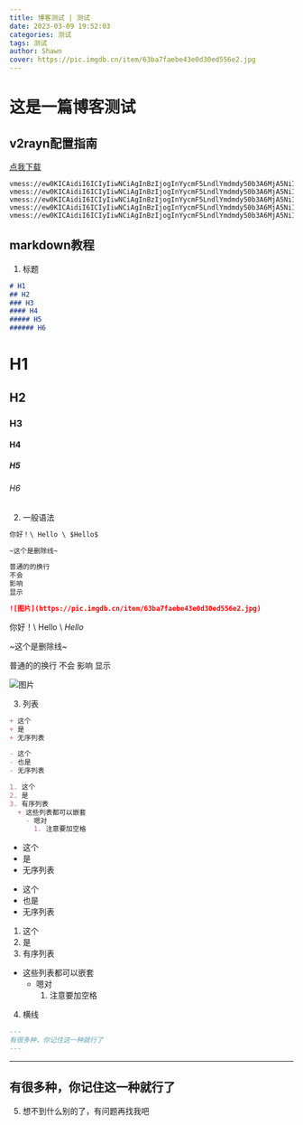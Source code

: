 ```yaml
---
title: 博客测试 | 测试
date: 2023-03-09 19:52:03
categories: 测试
tags: 测试
author: Shawn
cover: https://pic.imgdb.cn/item/63ba7faebe43e0d30ed556e2.jpg
---
```


# 这是一篇博客测试
## v2rayn配置指南
[点我下载](http://s.ptdown.gueruo.cn:8090/soft/v2rayNGsjb.apk?tk=QOyETM3UWN2QjN4Q2YmBTMlNzMiFjMzgDZ3UGM4ADMixnbvxXbvNmL4MHd0x3NxQzM2MDO3YTM)
```
vmess://ew0KICAidiI6ICIyIiwNCiAgInBzIjogInYycmF5LndlYmdmdy50b3A6MjA5NiIsDQogICJhZGQiOiAidjJyYXkud2ViZ2Z3LnRvcCIsDQogICJwb3J0IjogIjIwOTYiLA0KICAiaWQiOiAiMzIxMDQ3ZjEtNzI5Mi00NmQ4LTllM2QtNDhiMGExZGE0ZmJjIiwNCiAgImFpZCI6ICIwIiwNCiAgInNjeSI6ICJhdXRvIiwNCiAgIm5ldCI6ICJ3cyIsDQogICJ0eXBlIjogIm5vbmUiLA0KICAiaG9zdCI6ICIiLA0KICAicGF0aCI6ICIveFdQNWJRdEkvIiwNCiAgInRscyI6ICJ0bHMiLA0KICAic25pIjogIiIsDQogICJhbHBuIjogIiINCn0=
vmess://ew0KICAidiI6ICIyIiwNCiAgInBzIjogInYycmF5LndlYmdmdy50b3A6MjA5NiIsDQogICJhZGQiOiAidjJyYXkud2ViZ2Z3LnRvcCIsDQogICJwb3J0IjogIjIwOTYiLA0KICAiaWQiOiAiOThlNmQ0NzUtZDliZS00NTZjLWEwYWMtMzA4NjRlMDdmZDQxIiwNCiAgImFpZCI6ICIwIiwNCiAgInNjeSI6ICJhdXRvIiwNCiAgIm5ldCI6ICJ3cyIsDQogICJ0eXBlIjogIm5vbmUiLA0KICAiaG9zdCI6ICIiLA0KICAicGF0aCI6ICIveFdQNWJRdEkvIiwNCiAgInRscyI6ICJ0bHMiLA0KICAic25pIjogIiIsDQogICJhbHBuIjogIiINCn0=
vmess://ew0KICAidiI6ICIyIiwNCiAgInBzIjogInYycmF5LndlYmdmdy50b3A6MjA5NiIsDQogICJhZGQiOiAidjJyYXkud2ViZ2Z3LnRvcCIsDQogICJwb3J0IjogIjIwOTYiLA0KICAiaWQiOiAiMWYxZTgwZGMtMGQxZi00NGM0LWFmZDAtOTU3MzhiMzMzZTVjIiwNCiAgImFpZCI6ICIwIiwNCiAgInNjeSI6ICJhdXRvIiwNCiAgIm5ldCI6ICJ3cyIsDQogICJ0eXBlIjogIm5vbmUiLA0KICAiaG9zdCI6ICIiLA0KICAicGF0aCI6ICIveFdQNWJRdEkvIiwNCiAgInRscyI6ICJ0bHMiLA0KICAic25pIjogIiIsDQogICJhbHBuIjogIiINCn0=
vmess://ew0KICAidiI6ICIyIiwNCiAgInBzIjogInYycmF5LndlYmdmdy50b3A6MjA5NiIsDQogICJhZGQiOiAidjJyYXkud2ViZ2Z3LnRvcCIsDQogICJwb3J0IjogIjIwOTYiLA0KICAiaWQiOiAiMzZiN2U2YWMtMjVmZC00OTcwLThlZmItNzc5Njg4ZTc5MTU5IiwNCiAgImFpZCI6ICIwIiwNCiAgInNjeSI6ICJhdXRvIiwNCiAgIm5ldCI6ICJ3cyIsDQogICJ0eXBlIjogIm5vbmUiLA0KICAiaG9zdCI6ICIiLA0KICAicGF0aCI6ICIveFdQNWJRdEkvIiwNCiAgInRscyI6ICJ0bHMiLA0KICAic25pIjogIiIsDQogICJhbHBuIjogIiINCn0=
vmess://ew0KICAidiI6ICIyIiwNCiAgInBzIjogInYycmF5LndlYmdmdy50b3A6MjA5NiIsDQogICJhZGQiOiAidjJyYXkud2ViZ2Z3LnRvcCIsDQogICJwb3J0IjogIjIwOTYiLA0KICAiaWQiOiAiYWZjOTJmNmQtYjMzZC00YmMxLTlhMzQtOTdjOWNjZWQwN2MyIiwNCiAgImFpZCI6ICIwIiwNCiAgInNjeSI6ICJhdXRvIiwNCiAgIm5ldCI6ICJ3cyIsDQogICJ0eXBlIjogIm5vbmUiLA0KICAiaG9zdCI6ICIiLA0KICAicGF0aCI6ICIveFdQNWJRdEkvIiwNCiAgInRscyI6ICJ0bHMiLA0KICAic25pIjogIiIsDQogICJhbHBuIjogIiINCn0=
```
## markdown教程
1. 标题
```markdown
# H1
## H2
### H3
#### H4
##### H5
###### H6
```

# H1
## H2
### H3
#### H4
##### H5
###### H6

2. 一般语法
```markdown
你好！\ Hello \ $Hello$

~这个是删除线~

普通的的换行
不会
影响
显示

![图片](https://pic.imgdb.cn/item/63ba7faebe43e0d30ed556e2.jpg)
```
你好！\ Hello \ $Hello$

~这个是删除线~

普通的的换行
不会
影响
显示

![图片](https://pic.imgdb.cn/item/63ba7faebe43e0d30ed556e2.jpg)

3. 列表
```markdown
+ 这个
+ 是
+ 无序列表

- 这个
- 也是
- 无序列表

1. 这个
2. 是
3. 有序列表
  + 这些列表都可以嵌套
    - 嗯对
      1. 注意要加空格
```
+ 这个
+ 是
+ 无序列表

- 这个
- 也是
- 无序列表

1. 这个
2. 是
3. 有序列表
  + 这些列表都可以嵌套
    - 嗯对
      1. 注意要加空格

4. 横线
```markdown
---
有很多种，你记住这一种就行了
---
```
---
有很多种，你记住这一种就行了
---

5. 想不到什么别的了，有问题再找我吧
